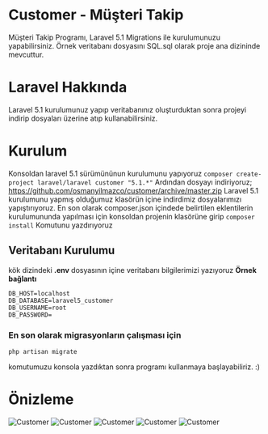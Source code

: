 # Customer - Müşteri Takip
Müşteri Takip Programı, Laravel 5.1
Migrations ile kurulumunuzu yapabilirsiniz. 
Örnek veritabanı dosyasını SQL.sql olarak proje ana dizininde mevcuttur.
# Laravel Hakkında
Laravel 5.1 kurulumunuz yapıp veritabanınız oluşturduktan sonra projeyi indirip dosyaları üzerine atıp kullanabilirsiniz.

# Kurulum
Konsoldan laravel 5.1 sürümününun kurulumunu yapıyoruz
```composer create-project laravel/laravel customer "5.1.*"```
Ardından dosyayı indiriyoruz; 
https://github.com/osmanyilmazco/customer/archive/master.zip
Laravel 5.1 kurulumunu yapmış olduğumuz klasörün içine indirdimiz dosyalarımızı yapıştırıyoruz.
En son olarak composer.json içindede belirtilen eklentilerin kurulumununda yapılması için konsoldan projenin klasörüne girip ```composer install``` Komutunu yazdırıyoruz
## Veritabanı Kurulumu
kök dizindeki **.env** dosyasının içine veritabanı bilgilerimizi yazıyoruz
**Örnek bağlantı**
```
DB_HOST=localhost
DB_DATABASE=laravel5_customer
DB_USERNAME=root
DB_PASSWORD=
```

### En son olarak migrasyonların çalışması için
```
php artisan migrate
```
komutumuzu konsola yazdıktan sonra programı kullanmaya başlayabiliriz. :)

# Önizleme
![Customer](http://indir.astald.com/dosyalar/screen_db_56cd781b15696.png)
![Customer](http://indir.astald.com/dosyalar/screen-kopya-3_db_56cd79dfe815a.png)
![Customer](http://indir.astald.com/dosyalar/screen-kopya-2_db_56cd79dfe7f86.png)
![Customer](http://indir.astald.com/dosyalar/screen-kopya-kopya_db_56cd79dfe7c6c.png)
![Customer](http://indir.astald.com/dosyalar/screen-kopya-kopya-kopya_db_56cd79dfde581.png)
